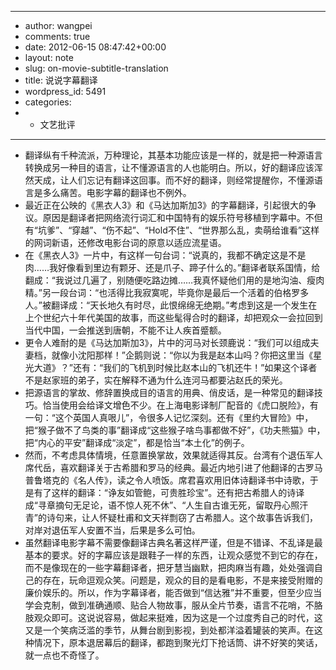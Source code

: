 - ---
- author: wangpei
- comments: true
- date: 2012-06-15 08:47:42+00:00
- layout: note
- slug: on-movie-subtitle-translation
- title: 说说字幕翻译
- wordpress_id: 5491
- categories:
- - 文艺批评
- ---
- 翻译纵有千种流派，万种理论，其基本功能应该是一样的，就是把一种源语言转换成另一种目的语言，让不懂源语言的人也能明白。所以，好的翻译应该浑然天成，让人们忘记有翻译这回事。而不好的翻译，则经常提醒你，不懂源语言是多么痛苦。电影字幕的翻译也不例外。
- 最近正在公映的《黑衣人3》和《马达加斯加3》的字幕翻译，引起很大的争议。原因是翻译者把网络流行词汇和中国特有的娱乐符号移植到字幕中。不但有“坑爹”、“穿越”、“伤不起”、“Hold不住”、“世界那么乱，卖萌给谁看”这样的网词新语，还修改电影台词的原意以适应流星语。
- 在《黑衣人3》一片中，有这样一句台词：“说真的，我都不确定这是不是肉……我好像看到里边有颗牙、还是爪子、蹄子什么的。”翻译者联系国情，给翻成：“我说过几遍了，别随便吃路边摊……我真怀疑他们用的是地沟油、瘦肉精。”另一段台词：“也活得比我寂寞呢，毕竟你是最后一个活着的伯格罗多人。”被翻译成：“天长地久有时尽，此恨绵绵无绝期。”考虑到这是一个发生在上个世纪六十年代美国的故事，而这些髦得合时的翻译，却把观众一会拉回到当代中国，一会推送到唐朝，不能不让人疾首蹙额。
- 更令人难耐的是《马达加斯加3》，片中的河马对长颈鹿说：“我们可以组成夫妻档，就像小沈阳那样！”企鹅则说：“你以为我是赵本山吗？你把这里当《星光大道》？”还有：“我们的飞机到时候比赵本山的飞机还牛！”如果这个译者不是赵家班的弟子，实在解释不通为什么连河马都要沾赵氏的荣光。
- 把源语言的掌故、修辞置换成目的语言的用典、俏皮话，是一种常见的翻译技巧。恰当使用会给译文增色不少。在上海电影译制厂配音的《虎口脱险》，有一句：“这个英国人真哏儿”，令很多人记忆深刻。还有《里约大冒险》中，把“猴子做不了鸟类的事”翻译成“这些猴子啥鸟事都做不好”，《功夫熊猫》中，把“内心的平安”翻译成“淡定”，都是恰当“本土化”的例子。
- 然而，不考虑具体情境，任意置换掌故，效果就适得其反。台湾有个退伍军人席代岳，喜欢翻译关于古希腊和罗马的经典。最近内地引进了他翻译的古罗马普鲁塔克的《名人传》，读之令人喷饭。席君喜欢用旧体诗翻译书中诗歌，于是有了这样的翻译：“诤友如管鲍，可贵胜珍宝”。还有把古希腊人的诗译成“寻章摘句无足论，语不惊人死不休”、“人生自古谁无死，留取丹心照汗青”的诗句来，让人怀疑杜甫和文天祥剽窃了古希腊人。这个故事告诉我们，对岸对退伍军人安置不当，后果是多么可怕。
- 虽然翻译电影字幕不需要像翻译古典名著这样严谨，但是不错译、不乱译是最基本的要求。好的字幕应该是跟鞋子一样的东西，让观众感觉不到它的存在，而不是像现在的一些字幕翻译者，把牙慧当幽默，把肉麻当有趣，处处强调自己的存在，玩命逗观众笑。问题是，观众的目的是看电影，不是来接受附赠的廉价娱乐的。所以，作为字幕译者，能否做到“信达雅”并不重要，但至少应当学会克制，做到准确通顺、贴合人物故事，服从全片节奏，语言不花哨，不胳肢观众即可。这说说容易，做起来挺难，因为这是一个过度秀自己的时代，这又是一个笑病泛滥的季节，从舞台剧到影视，到处都洋溢着罐装的笑声。在这种情况下，原本退居幕后的翻译，都跑到聚光灯下抢话筒、讲不好笑的笑话，就一点也不奇怪了。
